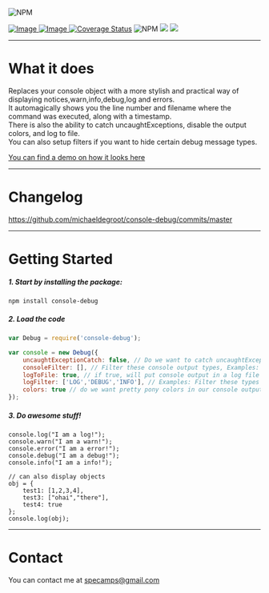 ![NPM](https://nodei.co/npm/console-debug.png?downloads=true&downloadRank=true&stars=true)

[ ![Image](https://david-dm.org/michaeldegroot/console-debug.svg "deps") ](https://david-dm.org/michaeldegroot/console-debug "david-dm")
[ ![Image](https://travis-ci.org/michaeldegroot/console-debug.svg?branch=master "testing") ](https://travis-ci.org/michaeldegroot/console-debug "travis-ci")
[![Coverage Status](https://coveralls.io/repos/michaeldegroot/console-debug/badge.svg?branch=master&service=github)](https://coveralls.io/github/michaeldegroot/console-debug?branch=master)
![NPM](https://img.shields.io/badge/Node-%3E%3D0.10-green.svg)
![](https://img.shields.io/npm/dt/console-debug.svg)
![](https://img.shields.io/npm/l/console-debug.svg)


___
# What it does
Replaces your console object with a more stylish and practical way of displaying notices,warn,info,debug,log and errors.  
It automagically shows you the line number and filename where the command was executed, along with a timestamp.  
There is also the ability to catch uncaughtExceptions, disable the output colors, and log to file.  
You can also setup filters if you want to hide certain debug message types.  
  
  [You can find a demo on how it looks here](https://bitbucket.org/repo/a7AMxL/images/462483730-console-debug.gif)
___
# Changelog
https://github.com/michaeldegroot/console-debug/commits/master
___
#  Getting Started

##### 1. Start by installing the package:
    npm install console-debug

##### 2. Load the code
```Javascript
var Debug = require('console-debug');

var console = new Debug({
	uncaughtExceptionCatch: false, // Do we want to catch uncaughtExceptions?
	consoleFilter: [], // Filter these console output types, Examples: 'LOG', 'WARN', 'ERROR', 'DEBUG', 'INFO'
	logToFile: true, // if true, will put console output in a log file folder called 'logs'
	logFilter: ['LOG','DEBUG','INFO'], // Examples: Filter these types to not log to file
	colors: true // do we want pretty pony colors in our console output?
}); 
````



	
##### 3. Do awesome stuff!

    console.log("I am a log!");
    console.warn("I am a warn!");
    console.error("I am a error!");
    console.debug("I am a debug!");
    console.info("I am a info!");
	
	// can also display objects
	obj = {
		test1: [1,2,3,4],
		test3: ["ohai","there"],
		test4: true
	};
    console.log(obj);
___
# Contact
You can contact me at specamps@gmail.com 
